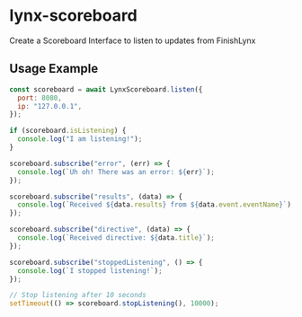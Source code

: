 # lynx-scoreboard

Create a Scoreboard Interface to listen to updates from FinishLynx

## Usage Example

```javascript
const scoreboard = await LynxScoreboard.listen({
  port: 8080,
  ip: "127.0.0.1",
});

if (scoreboard.isListening) {
  console.log("I am listening!");
}

scoreboard.subscribe("error", (err) => {
  console.log(`Uh oh! There was an error: ${err}`);
});

scoreboard.subscribe("results", (data) => {
  console.log(`Received ${data.results} from ${data.event.eventName}`);
});

scoreboard.subscribe("directive", (data) => {
  console.log(`Received directive: ${data.title}`);
});

scoreboard.subscribe("stoppedListening", () => {
  console.log(`I stopped listening!`);
});

// Stop listening after 10 seconds
setTimeout(() => scoreboard.stopListening(), 10000);
```
